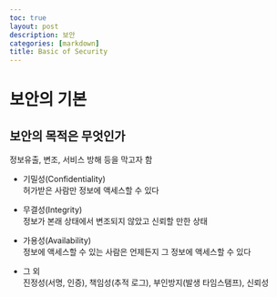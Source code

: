 ```yaml
---
toc: true
layout: post
description: 보안
categories: [markdown]
title: Basic of Security
---
```

# 보안의 기본

## 보안의 목적은 무엇인가
정보유출, 변조, 서비스 방해 등을 막고자 함

- 기밀성(Confidentiality)  
허가받은 사람만 정보에 액세스할 수 있다

- 무결성(Integrity)  
정보가 본래 상태에서 변조되지 않았고 신뢰할 만한 상태

- 가용성(Availability)  
정보에 액세스할 수 있는 사람은 언제든지 그 정보에 액세스할 수 있다

- 그 외  
진정성(서명, 인증), 책임성(추적 로그), 부인방지(발생 타임스탬프), 신뢰성
